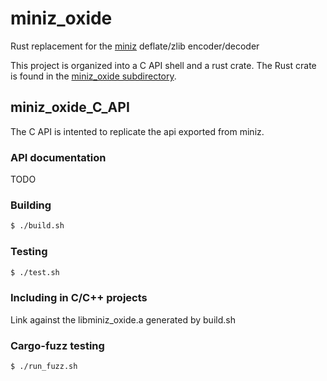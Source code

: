 # miniz_oxide
Rust replacement for the [miniz](https://github.com/richgel999/miniz) deflate/zlib encoder/decoder

This project is organized into a C API shell and a rust crate.
The Rust crate is found in the [miniz_oxide subdirectory](https://github.com/Frommi/miniz_oxide/tree/master/miniz_oxide).

## miniz_oxide_C_API
The C API is intented to replicate the api exported from miniz.

### API documentation

TODO

### Building

```bash
$ ./build.sh
```

### Testing

```bash
$ ./test.sh
```

### Including in C/C++ projects

Link against the libminiz_oxide.a generated by build.sh

### Cargo-fuzz testing

```bash
$ ./run_fuzz.sh
```
